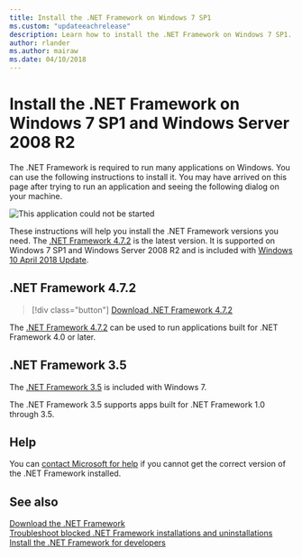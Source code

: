 ```yaml
---
title: Install the .NET Framework on Windows 7 SP1
ms.custom: "updateeachrelease"
description: Learn how to install the .NET Framework on Windows 7 SP1.
author: rlander
ms.author: mairaw
ms.date: 04/10/2018
---
```


# Install the .NET Framework on Windows 7 SP1 and Windows Server 2008 R2

The .NET Framework is required to run many applications on Windows. You can use the following instructions to install it. You may have arrived on this page after trying to run an application and seeing the following dialog on your machine.

![This application could not be started](./media/this-application-could-not-be-started.png)

These instructions will help you install the .NET Framework versions you need. The [.NET Framework 4.7.2](https://go.microsoft.com/fwlink/?LinkID=863255) is the latest version. It is supported on Windows 7 SP1 and Windows Server 2008 R2 and is included with [Windows 10 April 2018 Update](https://www.microsoft.com/software-download/windows10).

## .NET Framework 4.7.2

> [!div class="button"]
> [Download .NET Framework 4.7.2](https://www.microsoft.com/net/download/thank-you/net472?utm_source=ms-docs&utm_medium=referral)

The [.NET Framework 4.7.2](https://go.microsoft.com/fwlink/?LinkID=863255) can be used to run applications built for .NET Framework 4.0 or later.

## .NET Framework 3.5

The [.NET Framework 3.5](https://www.microsoft.com/en-us/download/details.aspx?id=21) is included with Windows 7.

The .NET Framework 3.5 supports apps built for .NET Framework 1.0 through 3.5.

## Help

You can [contact Microsoft for help](mailto:dotnet-install-help@service.microsoft.com?subject=Install-Help) if you cannot get the correct version of the .NET Framework installed.

## See also

[Download the .NET Framework](https://www.microsoft.com/net/download/framework?utm_source=ms-docs&utm_medium=referral)   
[Troubleshoot blocked .NET Framework installations and uninstallations](troubleshoot-blocked-installations-and-uninstallations.md)   
[Install the .NET Framework for developers](guide-for-developers.md)
